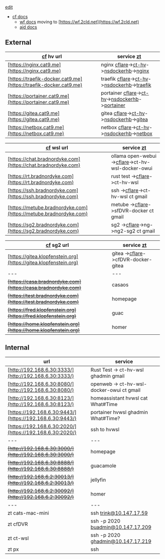 [edit](https://github.com/2cld/cf/edit/master/README.md)

- [cf docs](./docs/)
  - [wf docs](./docs/wf) moving to [https://wf.2cld.net](https://wf.2cld.net)
  - [ajd docs](./docs/ajd)

## External

| [cf](https://dash.cloudflare.com/) hv url | service [zt](https://my.zerotier.com/network/d5e5fb65371eb4a4) |
|---|---|
| [https://nginx.cat9.me](https://nginx.cat9.me) | nginx [cflare](https://dash.cloudflare.com/)->[ct-hv](10.147.17.219)->[nsdockerhb](10.147.17.176)->[nginx](172.18.0.4) |
| [https://traefik-docker.cat9.me](https://traefik-docker.cat9.me) | traefik [cflare](https://dash.cloudflare.com/)->[ct-hv](10.147.17.219)->[nsdockerhb](10.147.17.176)->[traefik](172.18.0.2) |
| [https://portainer.cat9.me](https://portainer.cat9.me) | portainer [cflare](https://dash.cloudflare.com/)->[ct-hv](10.147.17.219)->[nsdockerhb](10.147.17.176)->[portainer](172.18.0.7) |
| [https://gitea.cat9.me](https://gitea.cat9.me) | gitea [cflare](https://dash.cloudflare.com/)->[ct-hv](10.147.17.219)->[nsdockerhb](10.147.17.176)->[gitea](172.18.0.6) |
| [https://netbox.cat9.me](https://netbox.cat9.me) | netbox [cflare](https://dash.cloudflare.com/)->[ct-hv](10.147.17.219)->[nsdockerhb](10.147.17.176)->[netbox](172.18.0.8) |

| [cf](https://dash.cloudflare.com/) wsl url | service [zt](https://my.zerotier.com/network/d5e5fb65371eb4a4) |
|---|---|
| [https://chat.bradnordyke.com](https://chat.bradnordyke.com) | ollama open-webui ->[cflare](https://dash.cloudflare.com/)->ct-hv-wsl-docker-owui |
| [https://rt.bradnordyke.com](https://rt.bradnordyke.com) | rust test ->[cflare](https://dash.cloudflare.com/)->ct-hv-wsl |
| [https://ssh.bradnordyke.com](https://ssh.bradnordyke.com) | ssh ->[cflare](https://dash.cloudflare.com/)->ct-hv-wsl ct gmail |
| [https://metube.bradnordyke.com](https://metube.bradnordyke.com) | metube ->[cflare](https://dash.cloudflare.com/)->sfDVR-docker ct gmail |
| [https://sg2.bradnordyke.com](https://sg2.bradnordyke.com) | sg2 ->[cflare](https://dash.cloudflare.com/)->ng->ng2-sg2 ct gmail |

| [cf](https://dash.cloudflare.com/) sg2 url | service [zt](https://my.zerotier.com/network/d5e5fb65371eb4a4) |
|---|---|
| [https://gitea.klopfenstein.org](https://gitea.klopfenstein.org) | gitea ->[cflare](https://dash.cloudflare.com/)->cfDVR-docker-gitea |
|---|---|
| ~~[https://casa.bradnordyke.com](https://casa.bradnordyke.com)~~ | casaos |
| ~~[https://test.bradnordyke.com](https://test.bradnordyke.com)~~ | homepage |
| ~~[https://fred.klopfenstein.org](https://fred.klopfenstein.org)~~ | guac |
| ~~[https://home.klopfenstein.org](https://home.klopfenstein.org)~~ | homer |


## Internal

| url | service |
|---|---|
| [http://192.168.6.30:3333/](http://192.168.6.30:3333/) | Rust Test -> ct-hv-wsl ghadmin gmail |
| [http://192.168.6.30:8080/](http://192.168.6.30:8080/) | openweb -> ct-hv-wsl-docker-owui ct gmail |
| [http://192.168.6.30:8123/](http://192.168.6.30:8123/) | homeassistant hvwsl cat What#Time |
| [https://192.168.6.30:9443/](https://192.168.6.30:9443/) | portainer hvwsl ghadmin What#Time? |
| [https://192.168.6.30:2020/](https://192.168.6.30:2020/) | ssh to hvwsl |
|---|---|
| ~~[http://192.168.6.30:3000/](http://192.168.6.30:3000/)~~ | homepage |
| ~~[http://192.168.6.30:8888/](http://192.168.6.30:8888/)~~ | guacamole |
| ~~[http://192.168.6.2:30013/](http://192.168.6.2:30013/)~~ | jellyfin |
| ~~[http://192.168.6.2:30092/](http://192.168.6.2:30092/)~~ | homer |
|---|---|
| zt cats-mac-mini | ssh trink@10.147.17.59 |
| zt cfDVR | ssh -p 2020 buadmin@10.147.17.209 |
| zt ct-wsl | ssh -p 2020 ghadmin@10.147.17.219 |
| zt px | ssh |



